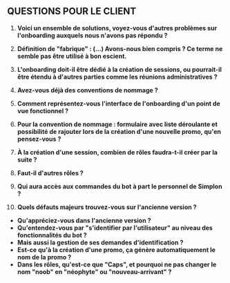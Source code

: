 ## QUESTIONS POUR LE CLIENT

1. **Voici un ensemble de solutions, voyez-vous d'autres problèmes sur l'onboarding auxquels nous n'avons pas répondu ?**

2. **Définition de "fabrique" : (...) Avons-nous bien compris ? Ce terme ne semble pas être utilisé à bon escient.**

3. **L'onboarding doit-il être dédié à la création de sessions, ou pourrait-il être étendu à d'autres parties comme les réunions administratives ?**

4. **Avez-vous déjà des conventions de nommage ?**

5. **Comment représentez-vous l'interface de l'onboarding d'un point de vue fonctionnel ?**

6. **Pour la convention de nommage : formulaire avec liste déroulante et possibilité de rajouter lors de la création d'une nouvelle promo, qu'en pensez-vous ?**
7. **À la création d'une session, combien de rôles faudra-t-il créer par la suite ?**
8. **Faut-il d'autres rôles ?**
9. **Qui aura accès aux commandes du bot à part le personnel de Simplon ?**
10. **Quels défauts majeurs trouvez-vous sur l'ancienne version ?**
   - **Qu'appréciez-vous dans l'ancienne version ?**
   - **Qu'entendez-vous par "s'identifier par l'utilisateur" au niveau des fonctionnalités du bot ?**
   - **Mais aussi la gestion de ses demandes d'identification ?**
   - **Est-ce qu'à la création d'une promo, ça génère automatiquement le nom de la promo ?**
   - **Dans les rôles, qu'est-ce que "Caps", et pourquoi ne pas changer le nom "noob" en "néophyte" ou "nouveau-arrivant" ?**